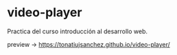 # video-player
Practica del curso introducción al desarrollo web.

preview -> https://tonatiujsanchez.github.io/video-player/
